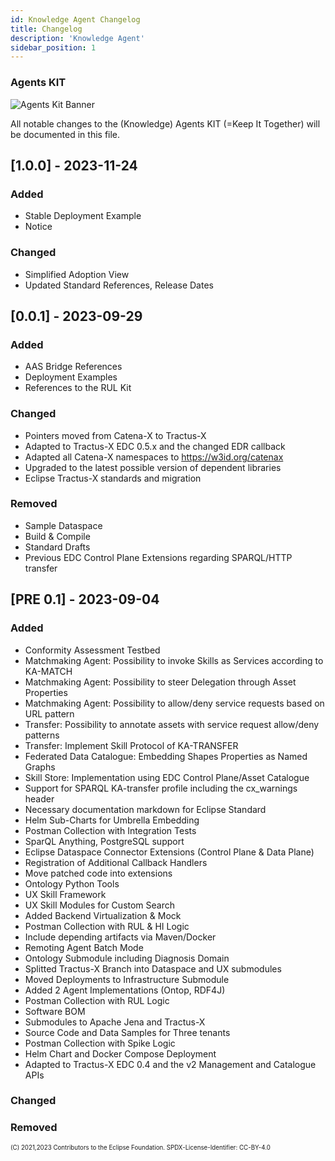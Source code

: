 ```yaml
---
id: Knowledge Agent Changelog
title: Changelog
description: 'Knowledge Agent'
sidebar_position: 1
---
```

<!--
 * Copyright (c) 2021,2023 T-Systems International GmbH
 * Copyright (c) 2021,2023 Bayerische Motoren Werke Aktiengesellschaft (BMW AG) 
 * Copyright (c) 2021,2023 Mercedes-Benz AG
 * Copyright (c) 2021,2023 ZF Friedrichshafen AG
 * Copyright (c) 2021,2023 SAP SE
 * Copyright (c) 2021,2023 Contributors to the Eclipse Foundation
 *
 * See the NOTICE file(s) distributed with this work for additional
 * information regarding copyright ownership.
 *
 * This documentation and the accompanying materials are made available under the
 * terms of the Creative Commons Attribution 4.0 International License,  which is available at
 * https://creativecommons.org/licenses/by/4.0/legalcode.
 *
 * Unless required by applicable law or agreed to in writing, software
 * distributed under the License is distributed on an "AS IS" BASIS, WITHOUT
 * WARRANTIES OR CONDITIONS OF ANY KIND, either express or implied. See the
 * License for the specific language governing permissions and limitations
 * under the License.
 *
 * SPDX-License-Identifier: CC-BY-4.0
-->
### Agents KIT

![Agents Kit Banner](/img/knowledge-agents/AgentsKit-Icon.png)

All notable changes to the (Knowledge) Agents KIT (=Keep It Together) will be documented in this file.

## [1.0.0] - 2023-11-24 

### Added

- Stable Deployment Example
- Notice

### Changed

- Simplified Adoption View
- Updated Standard References, Release Dates

## [0.0.1] - 2023-09-29 

### Added

- AAS Bridge References
- Deployment Examples
- References to the RUL Kit

### Changed

- Pointers moved from Catena-X to Tractus-X 
- Adapted to Tractus-X EDC 0.5.x and the changed EDR callback
- Adapted all Catena-X namespaces to https://w3id.org/catenax
- Upgraded to the latest possible version of dependent libraries
- Eclipse Tractus-X standards and migration


### Removed

- Sample Dataspace
- Build & Compile
- Standard Drafts
- Previous EDC Control Plane Extensions regarding SPARQL/HTTP transfer

## [PRE 0.1] - 2023-09-04

### Added

- Conformity Assessment Testbed
- Matchmaking Agent: Possibility to invoke Skills as Services according to KA-MATCH
- Matchmaking Agent: Possibility to steer Delegation through Asset Properties
- Matchmaking Agent: Possibility to allow/deny service requests based on URL pattern
- Transfer: Possibility to annotate assets with service request allow/deny patterns
- Transfer: Implement Skill Protocol of KA-TRANSFER
- Federated Data Catalogue: Embedding Shapes Properties as Named Graphs
- Skill Store: Implementation using EDC Control Plane/Asset Catalogue
- Support for SPARQL KA-transfer profile including the cx_warnings header
- Necessary documentation markdown for Eclipse Standard
- Helm Sub-Charts for Umbrella Embedding
- Postman Collection with Integration Tests
- SparQL Anything, PostgreSQL support
- Eclipse Dataspace Connector Extensions (Control Plane & Data Plane)
- Registration of Additional Callback Handlers
- Move patched code into extensions
- Ontology Python Tools
- UX Skill Framework
- UX Skill Modules for Custom Search
- Added Backend Virtualization & Mock
- Postman Collection with RUL & HI Logic
- Include depending artifacts via Maven/Docker
- Remoting Agent Batch Mode
- Ontology Submodule including Diagnosis Domain
- Splitted Tractus-X Branch into Dataspace and UX submodules
- Moved Deployments to Infrastructure Submodule
- Added 2 Agent Implementations (Ontop, RDF4J)
- Postman Collection with RUL Logic
- Software BOM
- Submodules to Apache Jena and Tractus-X
- Source Code and Data Samples for Three tenants
- Postman Collection with Spike Logic
- Helm Chart and Docker Compose Deployment
- Adapted to Tractus-X EDC 0.4 and the v2 Management and Catalogue APIs

### Changed

### Removed

<sub><sup>(C) 2021,2023 Contributors to the Eclipse Foundation. SPDX-License-Identifier: CC-BY-4.0</sup></sub>
